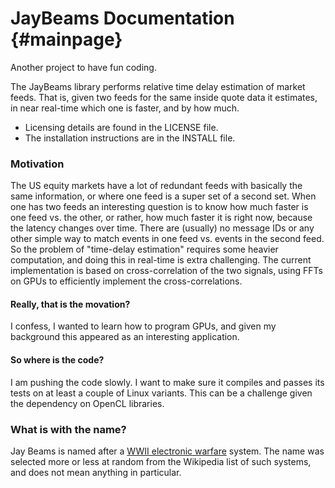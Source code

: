 JayBeams Documentation                {#mainpage}
======================

Another project to have fun coding.

The JayBeams library performs relative time delay estimation of market
feeds.  That is, given two feeds for the same inside quote data it
estimates, in near real-time which one is faster, and by how much.

- Licensing details are found in the LICENSE file.
- The installation instructions are in the INSTALL file.

### Motivation

The US equity markets have a lot of redundant feeds with basically the
same information, or where one feed is a super set of a second set.
When one has two feeds an interesting question is to know how much
faster is one feed vs. the other, or rather, how much faster it is
right now, because the latency changes over time.  There are (usually)
no message IDs or any other simple way to match events in one feed
vs. events in the second feed.  So the problem of "time-delay
estimation" requires some heavier computation, and doing this in
real-time is extra challenging.  The current implementation is based
on cross-correlation of the two signals, using FFTs on GPUs to
efficiently implement the cross-correlations.

#### Really, that is the movation?

I confess, I wanted to learn how to program GPUs, and given my
background this appeared as an interesting application.

#### So where is the code?

I am pushing the code slowly.  I want to make sure it compiles and
passes its tests on at least a couple of Linux variants.  This can be
a challenge given the dependency on OpenCL libraries.

### What is with the name?

Jay Beams is named after a [WWII electronic warfare](https://en.wikipedia.org/wiki/List_of_World_War_II_electronic_warfare_equipment) system.
The name was selected more or less at random from the Wikipedia list
of such systems, and does not mean anything in particular.
